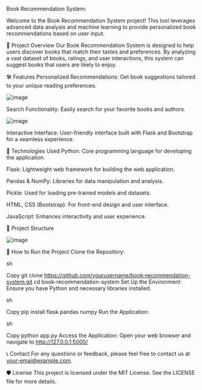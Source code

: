 Book Recommendation System:

Welcome to the Book Recommendation System project! This tool leverages advanced data analysis and machine learning to provide personalized book recommendations based on user input.

🚀 Project Overview
Our Book Recommendation System is designed to help users discover books that match their tastes and preferences. By analyzing a vast dataset of books, ratings, and user interactions, this system can suggest books that users are likely to enjoy.

🛠️ Features
Personalized Recommendations: Get book suggestions tailored to your unique reading preferences.

![image](https://github.com/user-attachments/assets/09d51dc7-2844-43c8-be3d-c5fee4609473)


Search Functionality: Easily search for your favorite books and authors.

![image](https://github.com/user-attachments/assets/5d59a292-8bb4-4258-92e2-756eb138ac92)


Interactive Interface: User-friendly interface built with Flask and Bootstrap for a seamless experience.

🧰 Technologies Used
Python: Core programming language for developing the application.

Flask: Lightweight web framework for building the web application.

Pandas & NumPy: Libraries for data manipulation and analysis.

Pickle: Used for loading pre-trained models and datasets.

HTML, CSS (Bootstrap): For front-end design and user interface.

JavaScript: Enhances interactivity and user experience.

📂 Project Structure

![image](https://github.com/user-attachments/assets/63fbd96c-0ffb-465f-b3ce-40a2d06016e1)


📜 How to Run the Project
Clone the Repository:

sh

Copy
git clone https://github.com/yourusername/book-recommendation-system.git
cd book-recommendation-system
Set Up the Environment: Ensure you have Python and necessary libraries installed.

sh

Copy
pip install flask pandas numpy
Run the Application:

sh

Copy
python app.py
Access the Application: Open your web browser and navigate to http://127.0.0.1:5000/

📞 Contact
For any questions or feedback, please feel free to contact us at your-emai@example.com.

🛡️ License
This project is licensed under the MIT License. See the LICENSE file for more details.
